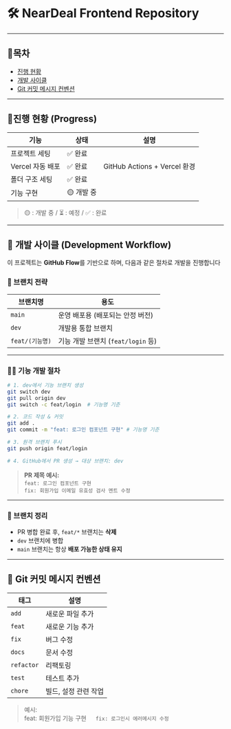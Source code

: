 # 🛠️ NearDeal Frontend Repository

---
## 🚀목차
- [진행 현황](#진행-현황-progress)
- [개발 사이클](#-개발-사이클-development-workflow)
- [Git 커밋 메시지 컨벤션](#-git-커밋-메시지-컨벤션)
---
## 📆진행 현황 (Progress)
| 기능                  | 상태 | 설명                                      |
|---------------------|------|-----------------------------------------|
 | 프로젝트 세팅|✅ 완료|  |
| Vercel 자동 배포 | ✅ 완료 | GitHub Actions + Vercel 환경          |
 | 폴더 구조 세팅 | ✅ 완료 |                    |
 | 기능 구현 | 🟡 개발 중 |                    |

> 🟡 : 개발 중 / ⏳ : 예정 / ✅ : 완료
---

## 🔄 개발 사이클 (Development Workflow)

이 프로젝트는 **GitHub Flow**를 기반으로 하며, 다음과 같은 절차로 개발을 진행합니다

### 📌 브랜치 전략

| 브랜치명              | 용도 |
|-------------------|------|
| `main`            | 운영 배포용 (배포되는 안정 버전) |
| `dev`             | 개발용 통합 브랜치 |
| `feat/(기능명)` | 기능 개발 브랜치 (`feat/login` 등) |


---

### 👨‍💻 기능 개발 절차

```bash
# 1. dev에서 기능 브랜치 생성
git switch dev
git pull origin dev
git switch -c feat/login  # 기능명 기준

# 2. 코드 작성 & 커밋
git add .
git commit -m "feat: 로그인 컴포넌트 구현" # 기능명 기준

# 3. 원격 브랜치 푸시
git push origin feat/login

# 4. GitHub에서 PR 생성 → 대상 브랜치: dev
```

> **PR 제목 예시:**  
> `feat: 로그인 컴포넌트 구현`  
> `fix: 회원가입 이메일 유효성 검사 멘트 수정`

---


### 🧼 브랜치 정리

- PR 병합 완료 후, `feat/*` 브랜치는 **삭제**
- `dev` 브랜치에 병합
- `main` 브랜치는 항상 **배포 가능한 상태 유지**

---

## 🔐 Git 커밋 메시지 컨벤션

| 태그 | 설명 |
|------|------|
| `add` | 새로운 파일 추가 |
| `feat` | 새로운 기능 추가 |
| `fix` | 버그 수정 |
| `docs` | 문서 수정 |
| `refactor` | 리팩토링 |
| `test` | 테스트 추가 |
| `chore` | 빌드, 설정 관련 작업 |

> 예시:  
> feat: 회원가입 기능 구현`  
> fix: 로그인시 에러메시지 수정`
